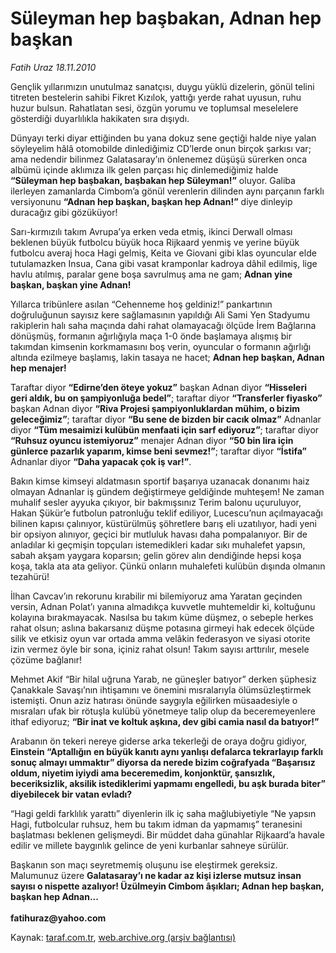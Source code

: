 # Süleyman hep başbakan, Adnan hep başkan

*Fatih Uraz 18.11.2010*

<div class="yazi"><p>Gençlik yıllarımızın unutulmaz sanatçısı, duygu yüklü dizelerin, gönül telini titreten bestelerin sahibi Fikret Kızılok, yattığı yerde rahat uyusun, ruhu huzur bulsun. Rahatlatan sesi, özgün yorumu ve toplumsal meselelere gösterdiği duyarlılıkla hakikaten sıra dışıydı.</p>
<p>Dünyayı terki diyar ettiğinden bu yana dokuz sene geçtiği halde niye yalan söyleyelim hâlâ otomobilde dinlediğimiz CD’lerde onun birçok şarkısı var; ama nedendir bilinmez Galatasaray’ın önlenemez düşüşü sürerken onca albümü içinde aklımıza ilk gelen parçası hiç dinlemediğimiz halde <b>“Süleyman hep başbakan, başbakan hep Süleyman!”</b> oluyor. Galiba ilerleyen zamanlarda Cimbom’a gönül verenlerin dilinden aynı parçanın farklı versiyonunu <b>“Adnan hep başkan, başkan hep Adnan!”</b> diye dinleyip duracağız gibi gözüküyor! </p>
<p>Sarı-kırmızılı takım Avrupa’ya erken veda etmiş, ikinci Derwall olması beklenen büyük futbolcu büyük hoca Rijkaard yenmiş ve yerine büyük futbolcu averaj hoca Hagi gelmiş, Keita ve Giovani gibi klas oyuncular elde tutulamazken Insua, Cana gibi vasat kramponlar kadroya dâhil edilmiş, lige havlu atılmış, paralar gene boşa savrulmuş ama ne gam; <b>Adnan yine başkan, başkan yine Adnan!</b></p>
<p>Yıllarca tribünlere asılan “Cehenneme hoş geldiniz!” pankartının doğruluğunun sayısız kere sağlamasının yapıldığı Ali Sami Yen Stadyumu rakiplerin halı saha maçında dahi rahat olamayacağı ölçüde İrem Bağlarına dönüşmüş, formanın ağırlığıyla maça 1-0 önde başlamaya alışmış bir takımdan kimsenin korkmamasını boş verin, oyuncular o formanın ağırlığı altında ezilmeye başlamış, lakin tasaya ne hacet; <b>Adnan hep başkan, Adnan hep menajer!</b></p>
<p>Taraftar diyor <b>“Edirne’den öteye yokuz”</b> başkan Adnan diyor <b>“Hisseleri geri aldık, bu on şampiyonluğa bedel”</b>; taraftar diyor <b>“Transferler fiyasko”</b> başkan Adnan diyor <b>“Riva Projesi şampiyonluklardan mühim, o bizim geleceğimiz”</b>; taraftar diyor <b>“Bu sene de bizden bir cacık olmaz”</b> Adnanlar diyor <b>“Tüm mesaimizi kulübün menfaati için sarf ediyoruz”</b>; taraftar diyor <b>“Ruhsuz oyuncu istemiyoruz”</b> menajer Adnan diyor <b>“50 bin lira için günlerce pazarlık yaparım, kimse beni sevmez!”</b>; taraftar diyor <b>“İstifa”</b> Adnanlar diyor <b>“Daha yapacak çok iş var!”</b>.</p>
<p>Bakın kimse kimseyi aldatmasın sportif başarıya uzanacak donanımı haiz olmayan Adnanlar iş gündem değiştirmeye geldiğinde muhteşem! Ne zaman muhalif sesler ayyuka çıkıyor, bir bakmışsınız Terim balonu uçuruluyor, Hakan Şükür’e futbolun patronluğu teklif ediliyor, Lucescu’nun açılmayacağı bilinen kapısı çalınıyor, küstürülmüş şöhretlere barış eli uzatılıyor, hadi yeni bir opsiyon alınıyor, geçici bir mutluluk havası daha pompalanıyor. Bir de anladılar ki geçmişin topçuları istemedikleri kadar sıkı muhalefet yapsın, sabah akşam yaygara koparsın; gelin görev alın dendiğinde hepsi koşa koşa, takla ata ata geliyor. Çünkü onların muhalefeti kulübün dışında olmanın tezahürü!</p>
<p>İlhan Cavcav’ın rekorunu kırabilir mi bilemiyoruz ama Yaratan geçinden versin, Adnan Polat’ı yanına almadıkça kuvvetle muhtemeldir ki, koltuğunu kolayına bırakmayacak. Nasılsa bu takım küme düşmez, o sebeple herkes rahat olsun; aslına bakarsanız düşme potasına girmeyi hak edecek ölçüde silik ve etkisiz oyun var ortada amma velâkin federasyon ve siyasi otorite izin vermez öyle bir sona, içiniz rahat olsun! Takım sayısı arttırılır, mesele çözüme bağlanır!</p>
<p>Mehmet Akif “Bir hilal uğruna Yarab, ne güneşler batıyor” derken şüphesiz Çanakkale Savaşı’nın ihtişamını ve önemini mısralarıyla ölümsüzleştirmek istemişti. Onun aziz hatırası önünde saygıyla eğilirken müsaadesiyle o mısraları ufak bir rötuşla kulübü yönetmeye talip olup da beceremeyenlere ithaf ediyoruz; <b>“Bir inat ve koltuk aşkına, dev gibi camia nasıl da batıyor!”</b></p>
<p>Arabanın ön tekeri nereye giderse arka tekerleği de oraya doğru gidiyor, <b>Einstein “Aptallığın en büyük kanıtı aynı yanlışı defalarca tekrarlayıp farklı sonuç almayı ummaktır” diyorsa da nerede bizim coğrafyada “Başarısız oldum, niyetim iyiydi ama beceremedim, konjonktür, şansızlık, beceriksizlik, aksilik istediklerimi yapmamı engelledi, bu aşk burada biter” diyebilecek bir vatan evladı?</b></p>
<p>“Hagi geldi farklılık yarattı” diyenlerin ilk iç saha mağlubiyetiyle “Ne yapsın Hagi, futbolcular ruhsuz, hem bu takım idman da yapmamış” teranesini başlatması beklenen gelişmeydi. Bir müddet daha günahlar Rijkaard’a havale edilir ve millete baygınlık gelince de yeni kurbanlar sahneye sürülür. </p>
<p>Başkanın son maçı seyretmemiş oluşunu ise eleştirmek gereksiz. Malumunuz üzere <b>Galatasaray’ı ne kadar az kişi izlerse mutsuz insan sayısı o nispette azalıyor! Üzülmeyin Cimbom âşıkları; Adnan hep başkan, başkan hep Adnan...<br/><br/></b><b>fatihuraz@yahoo.com</b></p></div>

Kaynak: [taraf.com.tr](http://www.taraf.com.tr:80/fatih-uraz/makale-suleyman-hep-basbakan-adnan-hep-baskan.htm), [web.archive.org (arşiv bağlantısı)](http://web.archive.org/web/20101120140615/http://www.taraf.com.tr:80/fatih-uraz/makale-suleyman-hep-basbakan-adnan-hep-baskan.htm)
